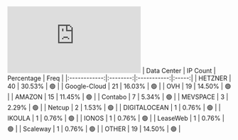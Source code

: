 ![Diagramm](https://github.com/obajay/StateSync-snapshots/blob/main/Projects/BandProtocol/1/README.md)
| Data Center | IP Count | Percentage | Freq |
|:------------:|:--------:|:-----------:|:-----:|
| HETZNER | 40 | 30.53% | 🟢 |
| Google-Cloud | 21 | 16.03% | 🟢 |
| OVH | 19 | 14.50% | 🟢 |
| AMAZON | 15 | 11.45% | 🟢 |
| Contabo | 7 | 5.34% | 🟢 |
| MEVSPACE | 3 | 2.29% | 🟢 |
| Netcup | 2 | 1.53% | 🟢 |
| DIGITALOCEAN | 1 | 0.76% | 🟢 |
| IKOULA | 1 | 0.76% | 🟢 |
| IONOS | 1 | 0.76% | 🟢 |
| LeaseWeb | 1 | 0.76% | 🟢 |
| Scaleway | 1 | 0.76% | 🟢 |
| OTHER | 19 | 14.50% | 🟢 |